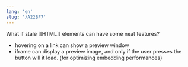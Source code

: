 ```yaml
---
lang: 'en'
slug: '/A22BF7'
---
```


What if stale [[HTML]] elements can have some neat features?

- hovering on a link can show a preview window
- iframe can display a preview image, and only if the user presses the button will it load. (for optimizing embedding performances)
